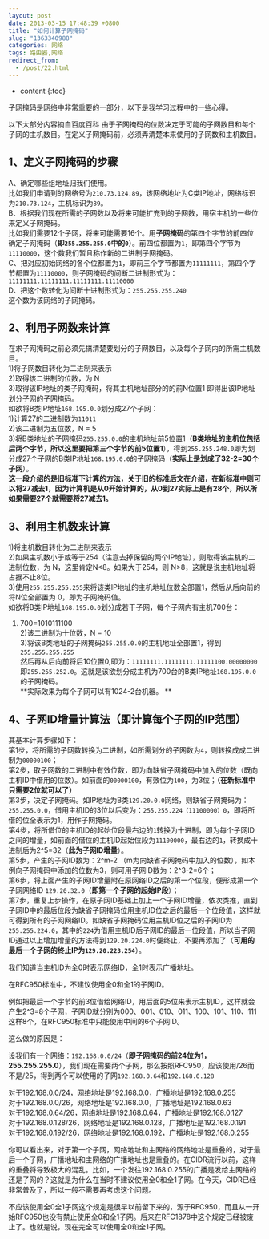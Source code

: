 ```yaml
---
layout: post
date: 2013-03-15 17:48:39 +0800
title: "如何计算子网掩码"
slug: "1363340988"
categories: 网络
tags: 路由器,网络  
redirect_from:
  - /post/22.html
---
```

* content
{:toc}

子网掩码是网络中非常重要的一部分，以下是我学习过程中的一些心得。
<!--more-->
以下大部分内容摘自百度百科
由于子网掩码的位数决定于可能的子网数目和每个子网的主机数目。在定义子网掩码前，必须弄清楚本来使用的子网数和主机数目。

## 1、定义子网掩码的步骤
A、确定哪些组地址归我们使用。  
比如我们申请到的网络号为`210.73.124.89`，该网络地址为C类IP地址，网络标识为`210.73.124`，主机标识为`89`。  
B、根据我们现在所需的子网数以及将来可能扩充到的子网数，用宿主机的一些位来定义子网掩码。  
比如我们需要12个子网，将来可能需要16个。用**子网掩码**的第四个字节的前四位确定子网掩码（**即`255.255.255.0`中的`0`**）。前四位都置为`1`，即第四个字节为`11110000`，这个数我们暂且称作新的二进制子网掩码。  
C、把对应初始网络的各个位都置为`1`，即前三个字节都置为`11111111`，第四个字节都置为`11110000`，则子网掩码的间断二进制形式为：`11111111.11111111.11111111.11110000`  
D、把这个数转化为间断十进制形式为：`255.255.255.240`  
这个数为该网络的子网掩码。  

## 2、利用子网数来计算
在求子网掩码之前必须先搞清楚要划分的子网数目，以及每个子网内的所需主机数目。  
1)将子网数目转化为二进制来表示  
2)取得该二进制的位数，为 N  
3)取得该IP地址的类子网掩码，将其主机地址部分的的前N位置1 即得出该IP地址划分子网的子网掩码。  
如欲将B类IP地址`168.195.0.0`划分成27个子网：  
1)计算27的二进制数为`11011`  
2)该二进制为五位数，N = 5  
3)将B类地址的子网掩码`255.255.0.0`的主机地址前5位置1（**B类地址的主机位包括后两个字节，所以这里要把第三个字节的前5位置1**），得到`255.255.248.0`即为划分成27个子网的B类IP地址`168.195.0.0`的子网掩码（**实际上是划成了32-2=30个子网**）。  
**这一段介绍的是旧标准下计算的方法，关于旧的标准后文在介绍，在新标准中则可以将27减去1，因为计算机是从0开始计算的，从0到27实际上是有28个，所以所如果需要27个就需要将27减去1。**  


## 3、利用主机数来计算
1)将主机数目转化为二进制来表示  
2)如果主机数小于或等于254（注意去掉保留的两个IP地址），则取得该主机的二进制位数，为 N，这里肯定N<8。如果大于254，则 N>8，这就是说主机地址将占据不止8位。  
3)使用`255.255.255.255`来将该类IP地址的主机地址位数全部置1，然后从后向前的将N位全部置为 0，即为子网掩码值。  
如欲将B类IP地址`168.195.0.0`划分成若干子网，每个子网内有主机700台：  
1) 700=1010111100  
2)该二进制为十位数，N = 10  
3)将该B类地址的子网掩码`255.255.0.0`的主机地址全部置1，得到`255.255.255.255`  
然后再从后向前将后10位置0,即为：`11111111.11111111.11111100.00000000`  
即`255.255.252.0`。这就是该欲划分成主机为700台的B类IP地址`168.195.0.0`的子网掩码。  
**实际效果为每个子网可以有1024-2台机器。  **

## 4、子网ID增量计算法（即计算每个子网的IP范围）
其基本计算步骤如下：  
第1步，将所需的子网数转换为二进制，如所需划分的子网数为`4`，则转换成成二进制为`00000100`；  
第2步，取子网数的二进制中有效位数，即为向缺省子网掩码中加入的位数（既向主机ID中借用的位数）。如前面的`00000100`，有效位为`100`，为3位；**（在新标准中只需要2位就可以了）**  
第3步，决定子网掩码。如IP地址为B类`129.20.0.0`网络，则缺省子网掩码为：`255.255.0.0`，借用主机ID的3位以后变为：`255.255.224（11100000）0`，即将所借的位全表示为1，用作子网掩码。  
第4步，将所借位的主机ID的起始位段最右边的`1`转换为十进制，即为每个子网ID之间的增量，如前面的借位的主机ID起始位段为`11100000`，最右边的`1`，转换成十进制后为2^5=32（**此为子网ID增量**）。  
第5步，产生的子网ID数为：2^m-2 （m为向缺省子网掩码中加入的位数），如本例向子网掩码中添加的位数为3，则可用子网ID数为：2^3-2=6个；  
第6步，将上面产生的子网ID增量附在原网络ID之后的第一个位段，便形成第一个子网网络ID `129.20.32.0`（**即第一个子网的起始IP段**）；  
第7步，重复上步操作，在原子网ID基础上加上一个子网ID增量，依次类推，直到子网ID中的最后位段为缺省子网掩码位用主机ID位之后的最后一个位段值，这样就可得到所有的子网网络ID。如缺省子网掩码位用主机ID位之后的子网ID为`255.255.224.0`，其中的`224`为借用主机ID后子网ID的最后一位段值，所以当子网ID通过以上增加增量的方法得到`129.20.224.0`时便终止，不要再添加了（**可用的最后一个子网的终止IP为`129.20.223.254`**）。  

我们知道当主机ID为全0时表示网络ID，全1时表示广播地址。

在RFC950标准中，不建议使用全0和全1的子网ID。

例如把最后一个字节的前3位借给网络ID，用后面的5位来表示主机ID，这样就会产生2^3=8个子网，子网ID就分别为000、001、010、011、100、101、110、111这样8个，在RFC950标准中只能使用中间的6个子网ID。

这么做的原因是：

设我们有一个网络：`192.168.0.0/24`（**即子网掩码的前24位为1，255.255.255.0**），我们现在需要两个子网，那么按照RFC950，应该使用/26而不是/25，得到两个可以使用的子网`192.168.0.64`和`192.168.0.128`

对于192.168.0.0/24，网络地址是192.168.0.0，广播地址是192.168.0.255  
对于192.168.0.0/26，网络地址是192.168.0.0，广播地址是192.168.0.63  
对于192.168.0.64/26，网络地址是192.168.0.64，广播地址是192.168.0.127  
对于192.168.0.128/26，网络地址是192.168.0.128，广播地址是192.168.0.191  
对于192.168.0.192/26，网络地址是192.168.0.192，广播地址是192.168.0.255  

你可以看出来，对于第一个子网，网络地址和主网络的网络地址是重叠的，对于最后一个子网，广播地址和主网络的广播地址也是重叠的。在CIDR流行以前，这样的重叠将导致极大的混乱。比如，一个发往192.168.0.255的广播是发给主网络的还是子网的？这就是为什么在当时不建议使用全0和全1子网。在今天，CIDR已经非常普及了，所以一般不需要再考虑这个问题。

不应该使用全0全1子网这个规定是很早以前留下来的，源于RFC950，而且从一开始RFC950也没有禁止使用全0和全1子网。后来在RFC1878中这个规定已经被废止了。也就是说，现在完全可以使用全0和全1子网。
